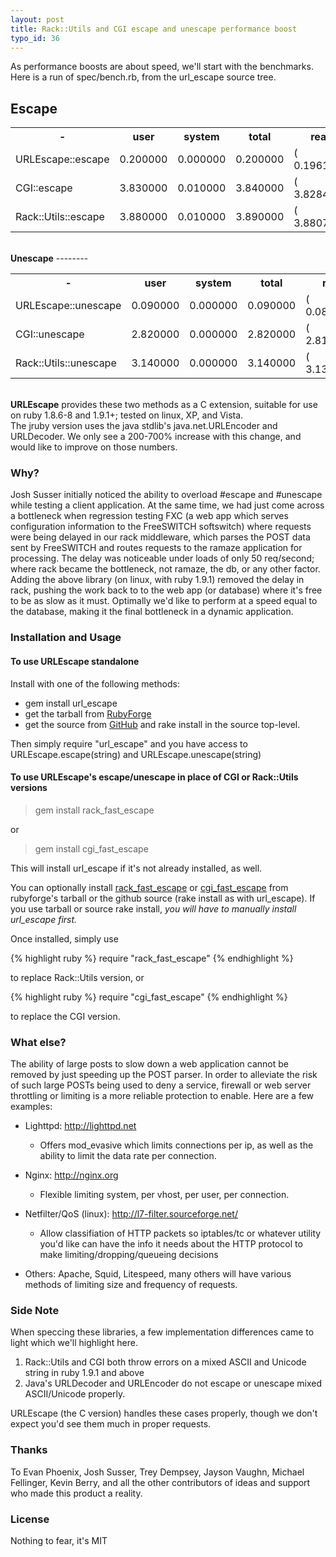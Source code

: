 ```yaml
--- 
layout: post
title: Rack::Utils and CGI escape and unescape performance boost
typo_id: 36
---
```

As performance boosts are about speed, we'll start with the
benchmarks.  Here is a run of spec/bench.rb, from the url_escape
source tree.
  
<strong>Escape</strong>
------
<table>
<tr>
  <th>-</th>
  <th>user</th>
  <th>system</th>
  <th>total</th>
  <th>real</th>
</tr>
<tr>
  <td>URLEscape::escape</td>
  <td>0.200000</td>
  <td>0.000000</td>
  <td>0.200000</td>
  <td>(  0.196100)</td>
</tr>
<tr>
  <td>CGI::escape</td>         
  <td>3.830000 </td>
  <td>0.010000</td>
  <td>3.840000</td>
  <td>(  3.828438)</td>
</tr>
<tr>
  <td>Rack::Utils::escape</td>
   <td>3.880000</td>
   <td>0.010000</td>   
   <td>3.890000</td>
   <td>(  3.880745)</td>
</tr>
</table>
<br />
<strong>Unescape</strong>
--------
<table>
  <tr>
    <th>-</th>
    <th>user</th>
    <th>system</th>
    <th>total</th>
    <th>real</th>
  </tr>
  <tr>
    <td>URLEscape::unescape</td>
   <td>0.090000</td>   
   <td>0.000000</td>
   <td>0.090000</td> 
   <td>(  0.089190)</td>
  </tr>
  <tr>
    <td>CGI::unescape</td>
    <td>2.820000</td>   
    <td>0.000000</td>  
    <td>2.820000</td> 
     <td>(  2.816234)</td>
  </tr>
  <tr>
    <td>Rack::Utils::unescape</td>
    <td>3.140000</td>
    <td>0.000000</td>  
    <td> 3.140000</td> 
    <td>(  3.137291)</td>
  </tr>
</table>
<br />
<strong>URLEscape</strong> provides these two methods as a C extension, suitable for
use on ruby 1.8.6-8 and 1.9.1+; tested on linux, XP, and Vista.
<br />
The jruby version uses the java stdlib's java.net.URLEncoder and
URLDecoder.  We only see a 200-700% increase with this change, and would like to improve
on those numbers.

### Why?

Josh Susser initially noticed the ability to overload #escape and #unescape
while testing a client application.  At the same time, we had just 
come across a bottleneck when regression testing FXC (a web app
which serves configuration information to the FreeSWITCH softswitch)
where requests were being delayed in our rack middleware, which parses
the POST data sent by FreeSWITCH and routes requests to the ramaze
application for processing.  The delay was noticeable under loads of
only 50 req/second; where rack became the bottleneck, not ramaze, the
db, or any other factor.  Adding the above library (on linux, with
ruby 1.9.1) removed the delay in rack, pushing the work back to
to the web app (or database) where it's free to be as slow as it must. 
Optimally we'd like to perform at a speed equal to the database, making it
the final bottleneck in a dynamic application.

### Installation and Usage

#### To use URLEscape standalone
Install with one of the following methods: 
 * gem install url_escape
 * get the tarball from [RubyForge](http://url-escape.rubyforge.org)
 * get the source from [GitHub](http://github.com/bougyman/url_escape) and rake install in the source top-level.

Then simply require "url_escape" and you have access to URLEscape.escape(string) and URLEscape.unescape(string)

#### To use URLEscape's escape/unescape in place of CGI or Rack::Utils versions

> gem install rack_fast_escape

or

> gem install cgi_fast_escape

This will install url_escape if it's not already installed, as well.

You can optionally install [rack_fast_escape](http://github.com/bougyman/rack_fast_escape) or [cgi_fast_escape](http://github.com/bougyman/cgi_fast_escape) from rubyforge's tarball or the github source (rake install as with url_escape).  If you use tarball or source rake install, *you will have to manually install url_escape first.*

Once installed, simply use

{% highlight ruby %}
require "rack_fast_escape"
{% endhighlight %}

to replace Rack::Utils version, or 

{% highlight ruby %}
require "cgi_fast_escape"
{% endhighlight %}

to replace the CGI version.  

### What else?

The ability of large posts to slow down a web application cannot be
removed by just speeding up the POST parser.  In order to alleviate the
risk of such large POSTs being used to deny a service, firewall or
web server throttling or limiting is a more reliable protection to
enable.  Here are a few examples:

 * Lighttpd: http://lighttpd.net
   * Offers mod_evasive which limits connections per ip, as well as
     the ability to limit the data rate per connection.

 * Nginx: http://nginx.org
   * Flexible limiting system, per vhost, per user, per connection.

 * Netfilter/QoS (linux): http://l7-filter.sourceforge.net/
   * Allow classifiation of HTTP packets so iptables/tc or whatever
     utility you'd like can have the info it needs about the HTTP
     protocol to make limiting/dropping/queueing decisions

* Others: Apache, Squid, Litespeed, many others will have various methods
   of limiting size and frequency of requests.

### Side Note
When speccing these libraries, a few implementation differences came to light which we'll highlight here.

 1. Rack::Utils and CGI both throw errors on a mixed ASCII and Unicode string in ruby 1.9.1 and above
 1. Java's URLDecoder and URLEncoder do not escape or unescape mixed ASCII/Unicode properly.

URLEscape (the C version) handles these cases properly, though we don't expect you'd see them much
in proper requests.

### Thanks
To Evan Phoenix, Josh Susser, Trey Dempsey, Jayson Vaughn, Michael Fellinger, Kevin Berry, and all the other contributors
of ideas and support who made this product a reality.

### License
Nothing to fear, it's MIT
